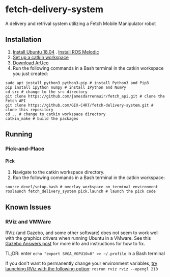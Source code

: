 # fetch-delivery-system
A delivery and retrival system utilizing a Fetch Mobile Manipulator robot

## Installation
1. [Install Ubuntu 18.04](https://releases.ubuntu.com/18.04/)
. [Install ROS Melodic](http://wiki.ros.org/melodic/Installation/Ubuntu)
2. [Set up a catkin workspace](http://wiki.ros.org/catkin/Tutorials/create_a_workspace)
3. [Download ArUco](https://www.uco.es/investiga/grupos/ava/node/26)
4. Run the following commands in a Bash terminal in the catkin workspace you just created:
```
sudo apt install python3 python3-pip # install Python3 and Pip3
pip install ipython numpy # install IPython and NumPy
cd src # change to the src directory
git clone https://github.com/jamesdarrenmuir/fetch_api.git # clone the Fetch API
git clone https://github.com/GIX-C4RT/fetch-delivery-system.git # clone this repository
cd .. # change to catkin workspace directory
catkin_make # build the packages
```

## Running
### Pick-and-Place
#### Pick
1. Navigate to the catkin workspace directory.
2. Run the following commands in a Bash terminal in the catkin workspace:
```
source devel/setup.bash # overlay workspace on terminal environment
roslaunch fetch_delivery_system pick.launch # launch the pick code
```

## Known Issues
### RViz and VMWare
RViz (and Gazebo, and some other software) does not seem to work well with the graphics drivers when running Ubuntu in a VMware.
See this [Gazebo Answers post](https://answers.gazebosim.org//question/13214/virtual-machine-not-launching-gazebo/)
for more info and instructions for how to fix.

TL;DR: enter `echo "export SVGA_VGPU10=0" >> ~/.profile` in a Bash terminal

If you don't want to permanently change your environment variables, 
[try launching RViz with the following option](https://github.com/ros-visualization/rviz/issues/1544#issuecomment-690338537):
`rosrun rviz rviz --opengl 210`

